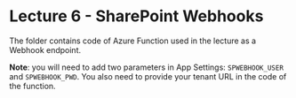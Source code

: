 # Lecture 6 - SharePoint Webhooks
The folder contains code of Azure Function used in the lecture as a Webhook endpoint.

**Note**: you will need to add two parameters in App Settings: `SPWEBHOOK_USER` and `SPWEBHOOK_PWD`. You also need to provide your tenant URL in the code of the function.
